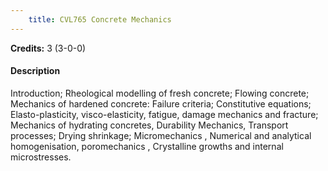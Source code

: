 ```yaml
---
    title: CVL765 Concrete Mechanics
---
```

**Credits:** 3 (3-0-0)



#### Description 
Introduction; Rheological modelling of fresh concrete; Flowing concrete; Mechanics of hardened concrete: Failure criteria; Constitutive equations; Elasto-plasticity, visco-elasticity, fatigue, damage mechanics and fracture; Mechanics of hydrating concretes, Durability Mechanics, Transport processes; Drying shrinkage; Micromechanics , Numerical and analytical homogenisation, poromechanics , Crystalline growths and internal microstresses.